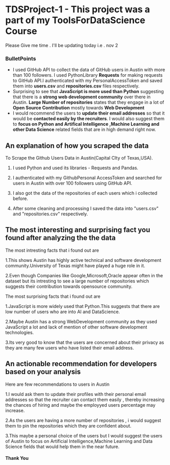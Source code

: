 # TDSProject-1 - This project was a part of my ToolsForDataScience Course 

Please Give me time . I'll be updating today i.e . nov 2

### BulletPoints

* I used GitHub API to collect the data of GitHub users in Austin with more than 100 followers. I used PythonLibrary **Requests** for making requests to GitHub API.I authenticated with my PersonalAccessToken and saved them into **users.csv** and **repositories.csv** files respectively.
* Surprising to see that **JavaScript is more used than Python** suggesting that there is a **strong web development community** over there in Austin.
  **Large Number of repositories** states that they engage in a lot of **Open Source Contribution** mostly towards **Web Development**
* I would recommend the users to **update their email addresses** so that it would be **contacted easily by the recruiters**.
   I would also suggest them to **focus on Python and Artifical Intelligence ,Machine Learning and other Data Science** related fields that are in high demand right now.
  
## An explanation of how you scraped the data

To Scrape the Github Users Data in Austin(Capital CIty of Texas,USA).

1. I used Python and used its libraries - Requests and Pandas.

2. I authenticated with my GithubPersonal AccessToken and searched for users in Austin with over 100 followers using GitHub API.

3. I also got the data of the repositories of each users which i collected before.

4. After some cleaning and processing I saved the data into "users.csv" and "repositories.csv" respectively.
   
## The most interesting and surprising fact you found after analyzing the the data
The most intresting facts that i found out are

1.This shows Austin has highly active technical and software development community.University of Texas might have played a huge role in it.

2.Even though Companies like Google,Microsoft,Oracle appear often in the dataset but its intresting to see a large number of repositories which suggests their contribution towards opensource community.

The most surprising facts that i found out are 

1.JavaScript is more widely used that Python.This suggests that there are low number of users who are into AI and DataScience.

2.Maybe Austin has a strong WebDevelopment community as they used JavaScript a lot and lack of mention of other software development technologies.

3.Its very good to know that the users are concerned about their privacy as they are many few users who have listed their email address.

## An actionable recommendation for developers based on your analysis

Here are few recommendations to users in Austin 

1.I would ask them to update their profiles with their personal email addresses so that the recruiter can contact them easily , thereby increasing the chances of hiring and maybe the employyed users percentage may increase.

2.As the users are having a more number of repositories , i would suggest them to pin the repositories which they are confident about.

3.This maybe a personal choice of the users but I would suggest the users of Austin to focus on Artificial Intelligence,Machine Learning and Data Science fields that would help them in the near future.

####                               Thank You

